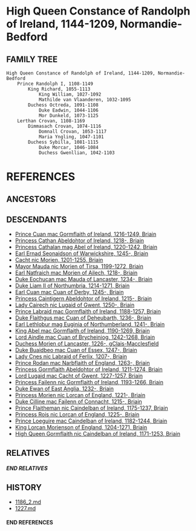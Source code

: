 # High Queen Constance of Randolph of Ireland, 1144-1209, Normandie-Bedford

## FAMILY TREE 

```
High Queen Constance of Randolph of Ireland, 1144-1209, Normandie-Bedford
	Prince Randolph I, 1108-1149
		King Richard, 1055-1113
			King William, 1027-1092
			Mathilde van Vlaanderen, 1032-1095
		Duchess Octreda, 1091-1108
			Duke Eadwin, 1044-1106
			Mor Dunkeld, 1073-1125
	Lerthan Crovan, 1108-1169
		Dimmasach Crovan, 1074-1116
			Domnall Crovan, 1053-1117
			Maria Yngling, 1047-1101
		Duchess Sybilla, 1081-1115
			Duke Morcar, 1046-1084
			Duchess Gwenllian, 1042-1103
```


# REFERENCES

## ANCESTORS

## DESCENDANTS
* [Prince Cuan mac Gormflaith of Ireland, 1216-1249, Briain](cuan_mac_gormflaith_1216.md)
* [Princess Cathan Abeldohtor of Ireland, 1218-, Briain](cathan_abeldohtor_1218.md)
* [Princess Cathalan mag Abel of Ireland, 1220-1242, Briain](cathalan_mag_abel_1220.md)
* [Earl Ernad Seonaidson of Warwickshire, 1245-, Briain](ernad_seonaidson_1245.md)
* [Cacht nic Morien, 1201-1255, Briain](cacht_nic_morien_1201.md)
* [Mayor Mauda nic Morien of Tirsa, 1199-1272, Briain](mauda_nic_morien_1199.md)
* [Earl Natfraich mac Morien of Ailech, 1218-, Briain](natfraich_mac_morien_1218.md)
* [Duke Eochucan mac Mauda of Lancaster, 1234-, Briain](eochucan_mac_mauda_1234.md)
* [Duke Liam II of Northumbria, 1214-1271, Briain](liam_ii_1214.md)
* [Earl Cuan mac Cuan of Derby, 1245-, Briain](cuan_mac_cuan_1245.md)
* [Princess Caintigern Abeldohtor of Ireland, 1215-, Briain](caintigern_abeldohtor_1215.md)
* [Lady Cairech nic Lugaid of Gwent, 1250-, Briain](cairech_nic_lugaid_1250.md)
* [Prince Labraid mac Gormflaith of Ireland, 1188-1257, Briain](labraid_mac_gormflaith_1188.md)
* [Duke Flaithgus mac Cuan of Deheubarth, 1236-, Briain](flaithgus_mac_cuan_1236.md)
* [Earl Lethlobur mag Euginia of Northumberland, 1241-, Briain](lethlobur_mag_euginia_1241.md)
* [King Abel mac Gormflaith of Ireland, 1190-1269, Briain](abel_mac_gormflaith_1190.md)
* [Lord Aindle mac Cuan of Brycheiniog, 1242-1268, Briain](aindle_mac_cuan_1242.md)
* [Duchess Morien of Lancaster, 1226-, gClais-Macclesfield](morien_1226.md)
* [Duke Buaidbeo mac Cuan of Essex, 1247-, Briain](buaidbeo_mac_cuan_1247.md)
* [Lady Cnes nic Labraid of Ferlix, 1207-, Briain](cnes_nic_labraid_1207.md)
* [Prince Rodan mac Narbflaith of England, 1263-, Briain](rodan_mac_narbflaith_1263.md)
* [Princess Gormflaith Abeldohtor of Ireland, 1211-1274, Briain](gormflaith_abeldohtor_1211.md)
* [Lord Lugaid mac Cacht of Gwent, 1227-1257, Briain](lugaid_mac_cacht_1227.md)
* [Princess Failenn nic Gormflaith of Ireland, 1193-1266, Briain](failenn_nic_gormflaith_1193.md)
* [Duke Ewan of East Anglia, 1232-, Briain](ewan_1232.md)
* [Princess Morien nic Lorcan of England, 1221-, Briain](morien_nic_lorcan_1221.md)
* [Duke Cilline mac Failenn of Connacht, 1215-, Briain](cilline_mac_failenn_1215.md)
* [Prince Flaitheman nic Caindelban of Ireland, 1175-1237, Briain](flaitheman_nic_caindelban_1175.md)
* [Princess Rois nic Lorcan of England, 1225-, Briain](rois_nic_lorcan_1225.md)
* [Prince Loeguire mac Caindelban of Ireland, 1182-1244, Briain](loeguire_mac_caindelban_1182.md)
* [King Lorcan Morienson of England, 1204-1271, Briain](lorcan_morienson_1204.md)
* [High Queen Gormflaith nic Caindelban of Ireland, 1171-1253, Briain](gormflaith_nic_caindelban_1171.md)

## RELATIVES

##### END RELATIVES 
## HISTORY
* [1186_2.md](../h/1186_2.md)
* [1227.md](../h/1227.md)

#### END REFERENCES
